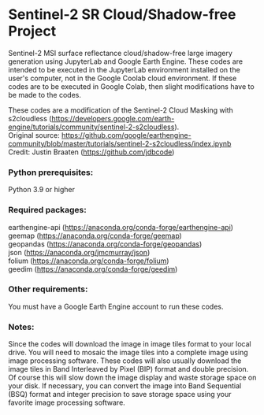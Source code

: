 # Sentinel-2 SR Cloud/Shadow-free Project<br />

Sentinel-2 MSI surface reflectance cloud/shadow-free large imagery generation using JupyterLab and Google Earth Engine. These codes are intended to be executed in the JupyterLab environment installed on the user's computer, not in the Google Coolab cloud environment. If these codes are to be executed in Google Colab, then slight modifications have to be made to the codes.<br />

These codes are a modification of the Sentinel-2 Cloud Masking with s2cloudless (https://developers.google.com/earth-engine/tutorials/community/sentinel-2-s2cloudless).<br />
Original source: https://github.com/google/earthengine-community/blob/master/tutorials/sentinel-2-s2cloudless/index.ipynb<br />
Credit: Justin Braaten (https://github.com/jdbcode)<br />

### Python prerequisites:<br />
Python 3.9 or higher<br />

### Required packages:<br />
earthengine-api (https://anaconda.org/conda-forge/earthengine-api)<br />
geemap (https://anaconda.org/conda-forge/geemap)<br />
geopandas (https://anaconda.org/conda-forge/geopandas)<br />
json (https://anaconda.org/jmcmurray/json)<br />
folium (https://anaconda.org/conda-forge/folium)<br />
geedim (https://anaconda.org/conda-forge/geedim)<br />

### Other requirements:<br />
You must have a Google Earth Engine account to run these codes.<br />

### Notes:<br />
Since the codes will download the image in image tiles format to your local drive. You will need to mosaic the image tiles into a complete image using image processing software. These codes will also usually download the image tiles in Band Interleaved by Pixel (BIP) format and double precision. Of course this will slow down the image display and waste storage space on your disk. If necessary, you can convert the image into Band Sequential (BSQ) format and integer precision to save storage space using your favorite image processing software.<br />
